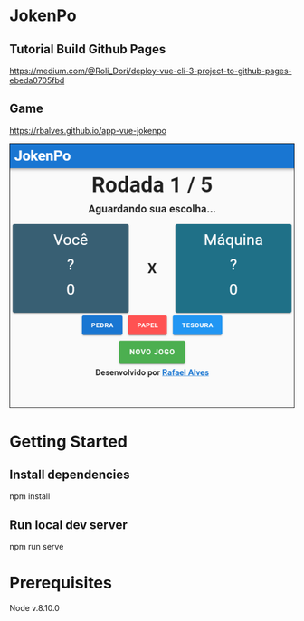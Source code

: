 # JokenPo

## Tutorial Build Github Pages
https://medium.com/@Roli_Dori/deploy-vue-cli-3-project-to-github-pages-ebeda0705fbd

## Game
https://rbalves.github.io/app-vue-jokenpo

![Alt text](/src/assets/screenshot.png "JokenPo")

# Getting Started
## Install dependencies
npm install

## Run local dev server
npm run serve

# Prerequisites
Node v.8.10.0